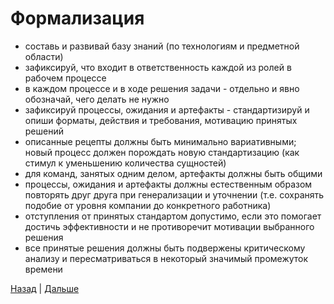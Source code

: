 # Формализация

- составь и развивай базу знаний (по технологиям и предметной области)
- зафиксируй, что входит в ответственность каждой из ролей в рабочем процессе
- в каждом процессе и в ходе решения задачи - отдельно и явно обозначай, чего делать не нужно
- зафиксируй процессы, ожидания и артефакты - стандартизируй и опиши форматы, действия и требования, мотивацию принятых решений
- описанные рецепты должны быть минимально вариативными; новый процесс должен порождать новую стандартизацию (как стимул к уменьшению количества сущностей)
- для команд, занятых одним делом, артефакты должны быть общими
- процессы, ожидания и артефакты должны естественным образом повторять друг друга при генерализации и уточнении (т.е. сохранять подобие от уровня компании до конкретного работника)
- отступления от принятых стандартом допустимо, если это помогает достичь эффективности и не противоречит мотивации выбранного решения
- все принятые решения должны быть подвержены критическому анализу и пересматриваться в некоторый значимый промежуток времени

[Назад](../004-involvement/README.md) | [Дальше](../006-measurability/README.md)
